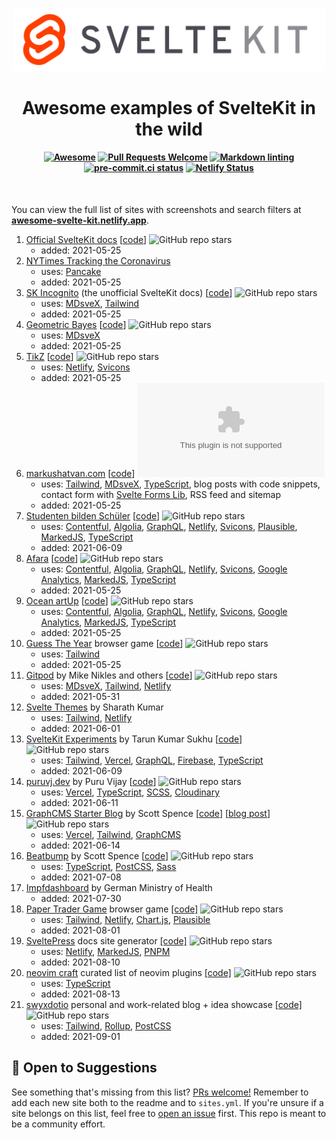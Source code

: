 <p align="center">
  <img src="site/static/svelte-kit.svg" alt="SvelteKit" width="500">
</p>

<h1 align="center">Awesome examples of SvelteKit in the wild</h1>

<h4 align="center">

[![Awesome](https://cdn.rawgit.com/sindresorhus/awesome/d7305f38d29fed78fa85652e3a63e154dd8e8829/media/badge.svg)](https://github.com/sindresorhus/awesome)
[![Pull Requests Welcome](https://img.shields.io/badge/Pull%20Requests-welcome-brightgreen.svg)](https://github.com/janosh/awesome-svelte-kit/pulls)
[![Markdown linting](https://github.com/janosh/awesome-svelte-kit/workflows/Linter/badge.svg)](https://github.com/janosh/awesome-svelte-kit/actions)
[![pre-commit.ci status](https://results.pre-commit.ci/badge/github/janosh/awesome-svelte-kit/main.svg)](https://results.pre-commit.ci/latest/github/janosh/awesome-svelte-kit/main)
[![Netlify Status](https://api.netlify.com/api/v1/badges/c23cb42d-d682-4c01-abf2-b9fd34d77793/deploy-status)](https://app.netlify.com/sites/awesome-svelte-kit/deploys)

</h4>

<br>

You can view the full list of sites with screenshots and search filters at **[awesome-svelte-kit.netlify.app](https://awesome-svelte-kit.netlify.app)**.

1. [Official SvelteKit docs](https://kit.svelte.dev) [[code](https://github.com/sveltejs/sites/tree/master/sites/kit.svelte.dev)] ![GitHub repo stars](https://img.shields.io/github/stars/sveltejs/sites)
   - added: 2021-05-25
2. [NYTimes Tracking the Coronavirus](https://nytimes.com/interactive/2021/us/new-york-city-new-york-covid-cases.html)
   - uses: [Pancake]
   - added: 2021-05-25
3. [SK Incognito](https://sk-incognito.vercel.app) (the unofficial SvelteKit docs) [[code](https://github.com/GrygrFlzr/kit-docs)] ![GitHub repo stars](https://img.shields.io/github/stars/GrygrFlzr/kit-docs)
   - uses: [MDsveX], [Tailwind]
   - added: 2021-05-25
4. [Geometric Bayes](https://svelte-geometric-bayes.netlify.app) [[code](https://github.com/janosh/svelte-geometric-bayes)] ![GitHub repo stars](https://img.shields.io/github/stars/janosh/svelte-geometric-bayes)
   - uses: [MDsveX]
   - added: 2021-05-25
5. [TikZ](https://tikz.netlify.app) [[code](https://github.com/janosh/tikz)] ![GitHub repo stars](https://img.shields.io/github/stars/janosh/tikz)
   - uses: [Netlify], [Svicons]
   - added: 2021-05-25
6. [markushatvan.com](https://markushatvan.com) [[code](https://github.com/mhatvan/markushatvan.com)] ![GitHub repo stars](https://img.shields.io/github/stars/mhatvan/markushatvan.com)
   - uses: [Tailwind], [MDsveX], [TypeScript], blog posts with code snippets, contact form with [Svelte Forms Lib], RSS feed and sitemap
   - added: 2021-05-25
7. [Studenten bilden Schüler](https://studenten-bilden-schueler.de) [[code](https://github.com/sbsev/svelte-site)] ![GitHub repo stars](https://img.shields.io/github/stars/sbsev/svelte-site)
   - uses: [Contentful], [Algolia], [GraphQL], [Netlify], [Svicons], [Plausible], [MarkedJS], [TypeScript]
   - added: 2021-06-09
8. [Afara](https://afara.foundation) [[code](https://github.com/janosh/afara)] ![GitHub repo stars](https://img.shields.io/github/stars/janosh/afara)
   - uses: [Contentful], [Algolia], [GraphQL], [Netlify], [Svicons], [Google Analytics], [MarkedJS], [TypeScript]
   - added: 2021-05-25
9. [Ocean artUp](https://ocean-artup.eu) [[code](https://github.com/janosh/ocean-artup)] ![GitHub repo stars](https://img.shields.io/github/stars/janosh/ocean-artup)
   - uses: [Contentful], [Algolia], [GraphQL], [Netlify], [Svicons], [Google Analytics], [MarkedJS], [TypeScript]
   - added: 2021-05-25
10. [Guess The Year](https://guess-the-year.davjhan.com) browser game [[code](https://github.com/davjhan/guess-the-year-game)] ![GitHub repo stars](https://img.shields.io/github/stars/davjhan/guess-the-year-game)
    - uses: [Tailwind]
    - added: 2021-05-25
11. [Gitpod](https://gitpod.io) by Mike Nikles and others [[code](https://github.com/gitpod-io/website)] ![GitHub repo stars](https://img.shields.io/github/stars/gitpod-io/website)
    - uses: [MDsveX], [Tailwind], [Netlify]
    - added: 2021-05-31
12. [Svelte Themes](https://sveltethemes.dev) by Sharath Kumar
    - uses: [Tailwind], [Netlify]
    - added: 2021-06-01
13. [SvelteKit Experiments](https://sveltekit-demo-psi.vercel.app) by Tarun Kumar Sukhu [[code](https://github.com/tsukhu/sveltekit-demo)] ![GitHub repo stars](https://img.shields.io/github/stars/tsukhu/sveltekit-demo)
    - uses: [Tailwind], [Vercel], [GraphQL], [Firebase], [TypeScript]
    - added: 2021-06-09
14. [puruvj.dev](https://puruvj.dev) by Puru Vijay [[code](https://github.com/puruvj/puruvjdev3)] ![GitHub repo stars](https://img.shields.io/github/stars/puruvj/puruvjdev3)
    - uses: [Vercel], [TypeScript], [SCSS], [Cloudinary]
    - added: 2021-06-11
15. [GraphCMS Starter Blog](https://sveltekit-starter-blog.vercel.app) by Scott Spence [[code](http://github.com/spences10/sveltekit-starter-blog)] [[blog post](https://github.com/spences10/sveltekit-starter-blog)] ![GitHub repo stars](https://img.shields.io/github/stars/spences10/sveltekit-starter-blog)
    - uses: [Vercel], [Tailwind], [GraphCMS]
    - added: 2021-06-14
16. [Beatbump](https://beatbump.ml) by Scott Spence [[code](http://github.com/snuffyDev/beatbump)] ![GitHub repo stars](https://img.shields.io/github/stars/snuffyDev/beatbump)
    - uses: [TypeScript], [PostCSS], [Sass]
    - added: 2021-07-08
17. [Impfdashboard](https://impfdashboard.de/en) by German Ministry of Health
    - added: 2021-07-30
18. [Paper Trader Game](https://paper-trader.davjhan.com) browser game
    [[code]](https://github.com/davjhan/paper-trader-game)
    ![GitHub repo stars](https://img.shields.io/github/stars/davjhan/paper-trader-game)
    - uses: [Tailwind], [Netlify], [Chart.js], [Plausible]
    - added: 2021-08-01
19. [SveltePress](https://sveltepress.geopjr.dev) docs site generator
    [[code]](https://github.com/GeopJr/SveltePress)
    ![GitHub repo stars](https://img.shields.io/github/stars/GeopJr/SveltePress)
    - uses: [Netlify], [MarkedJS], [PNPM]
    - added: 2021-08-10
20. [neovim craft](https://neovimcraft.com) curated list of neovim plugins
    [[code]](https://github.com/neurosnap/neovimcraft)
    ![GitHub repo stars](https://img.shields.io/github/stars/neurosnap/neovimcraft)
    - uses: [TypeScript]
    - added: 2021-08-13
21. [swyxdotio](https://swyx.io) personal and work-related blog + idea showcase
    [[code]](https://github.com/sw-yx/swyxdotio)
    ![GitHub repo stars](https://img.shields.io/github/stars/sw-yx/swyxdotio)
    - uses: [Tailwind], [Rollup], [PostCSS]
    - added: 2021-09-01

## 🎉 Open to Suggestions

See something that's missing from this list? [PRs welcome!](https://github.com/janosh/awesome-svelte-kit/edit/main/readme.md) Remember to add each new site both to the readme and to `sites.yml`. If you're unsure if a site belongs on this list, feel free to [open an issue](https://github.com/janosh/awesome-svelte-kit/issues/new) first. This repo is meant to be a community effort.

[mdsvex]: https://github.com/pngwn/MDsveX
[tailwind]: https://tailwindcss.com
[pancake]: https://github.com/Rich-Harris/pancake
[svelte forms lib]: https://github.com/tjinauyeung/svelte-forms-lib
[contentful]: https://contentful.com
[algolia]: https://algolia.com
[graphql]: https://graphql.org
[netlify]: https://netlify.com
[vercel]: https://vercel.com
[firebase]: https://firebase.google.com
[typescript]: https://typescriptlang.org
[scss]: https://sass-lang.com
[cloudinary]: https://cloudinary.com
[graphcms]: https://graphcms.com
[svicons]: https://github.com/janosh/svicons
[postcss]: https://postcss.org
[sass]: https://sass-lang.com
[chart.js]: https://chartjs.org
[plausible]: https://plausible.io
[google analytics]: https://analytics.google.com
[markedjs]: https://marked.js.org
[pnpm]: https://pnpm.io
[rollup]: https://rollupjs.org

